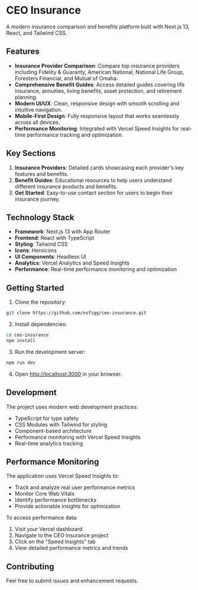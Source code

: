 # CEO Insurance

A modern insurance comparison and benefits platform built with Next.js 13, React, and Tailwind CSS.

## Features

- **Insurance Provider Comparison**: Compare top insurance providers including Fidelity & Guaranty, American National, National Life Group, Foresters Financial, and Mutual of Omaha.
- **Comprehensive Benefit Guides**: Access detailed guides covering life insurance, annuities, living benefits, asset protection, and retirement planning.
- **Modern UI/UX**: Clean, responsive design with smooth scrolling and intuitive navigation.
- **Mobile-First Design**: Fully responsive layout that works seamlessly across all devices.
- **Performance Monitoring**: Integrated with Vercel Speed Insights for real-time performance tracking and optimization.

## Key Sections

1. **Insurance Providers**: Detailed cards showcasing each provider's key features and benefits.
2. **Benefit Guides**: Educational resources to help users understand different insurance products and benefits.
3. **Get Started**: Easy-to-use contact section for users to begin their insurance journey.

## Technology Stack

- **Framework**: Next.js 13 with App Router
- **Frontend**: React with TypeScript
- **Styling**: Tailwind CSS
- **Icons**: Heroicons
- **UI Components**: Headless UI
- **Analytics**: Vercel Analytics and Speed Insights
- **Performance**: Real-time performance monitoring and optimization

## Getting Started

1. Clone the repository:
```bash
git clone https://github.com/nofigg/ceo-insurance.git
```

2. Install dependencies:
```bash
cd ceo-insurance
npm install
```

3. Run the development server:
```bash
npm run dev
```

4. Open [http://localhost:3000](http://localhost:3000) in your browser.

## Development

The project uses modern web development practices:
- TypeScript for type safety
- CSS Modules with Tailwind for styling
- Component-based architecture
- Performance monitoring with Vercel Speed Insights
- Real-time analytics tracking

## Performance Monitoring

The application uses Vercel Speed Insights to:
- Track and analyze real user performance metrics
- Monitor Core Web Vitals
- Identify performance bottlenecks
- Provide actionable insights for optimization

To access performance data:
1. Visit your Vercel dashboard
2. Navigate to the CEO Insurance project
3. Click on the "Speed Insights" tab
4. View detailed performance metrics and trends

## Contributing

Feel free to submit issues and enhancement requests.
